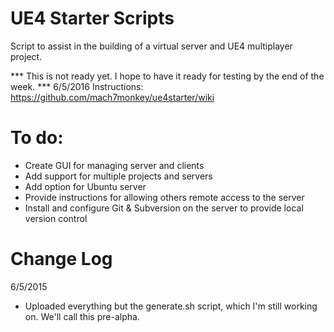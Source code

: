 # UE4 Starter Scripts
Script to assist in the building of a virtual server and UE4 multiplayer project.

*** This is not ready yet. I hope to have it ready for testing by the end of the week. *** 6/5/2016
Instructions: https://github.com/mach7monkey/ue4starter/wiki


# To do:
- Create GUI for managing server and clients
- Add support for multiple projects and servers
- Add option for Ubuntu server
- Provide instructions for allowing others remote access to the server
- Install and configure Git & Subversion on the server to provide local version control


# Change Log

6/5/2015
- Uploaded everything but the generate.sh script, which I'm still working on.  We'll call this pre-alpha.

